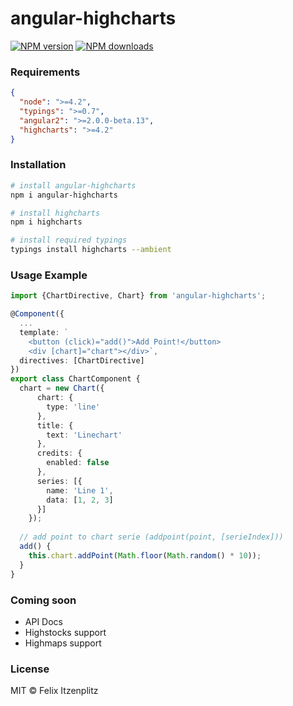 # angular-highcharts

[![NPM version][npm-image]][npm-url]
[![NPM downloads][downloads-image]][downloads-url]

### Requirements
```json
{
  "node": ">=4.2",
  "typings": ">=0.7",
  "angular2": ">=2.0.0-beta.13",
  "highcharts": ">=4.2"
}
```

### Installation
```bash
# install angular-highcharts
npm i angular-highcharts

# install highcharts
npm i highcharts

# install required typings
typings install highcharts --ambient
```

### Usage Example
```typescript
import {ChartDirective, Chart} from 'angular-highcharts';

@Component({
  ...
  template: `
    <button (click)="add()">Add Point!</button>
    <div [chart]="chart"></div>`,
  directives: [ChartDirective]
})
export class ChartComponent {
  chart = new Chart({
      chart: {
        type: 'line'
      },
      title: {
        text: 'Linechart'
      },
      credits: {
        enabled: false
      },
      series: [{
        name: 'Line 1',
        data: [1, 2, 3]
      }]
    });
  
  // add point to chart serie (addpoint(point, [serieIndex])) 
  add() {
    this.chart.addPoint(Math.floor(Math.random() * 10));
  }
}
```

### Coming soon
* API Docs
* Highstocks support
* Highmaps support

### License
MIT © Felix Itzenplitz

[npm-image]: https://img.shields.io/npm/v/angular-highcharts.svg?style=flat
[npm-url]: https://npmjs.org/package/angular-highcharts
[downloads-image]: https://img.shields.io/npm/dm/angular-highcharts.svg?style=flat
[downloads-url]: https://npmjs.org/package/angular-highcharts
